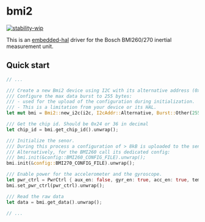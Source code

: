# bmi2

[![stability-wip](https://img.shields.io/badge/stability-wip-lightgrey.svg)](https://github.com/mkenney/software-guides/blob/master/STABILITY-BADGES.md#work-in-progress)

This is an [embedded-hal](https://github.com/rust-embedded/embedded-hal) driver for the Bosch BMI260/270 inertial measurement unit.

## Quick start

```rust
// ...

/// Create a new Bmi2 device using I2C with its alternative address (0x69).
/// Configure the max data burst to 255 bytes:
/// - used for the upload of the configuration during initialization.
/// - This is a limitation from your device or its HAL. 
let mut bmi = Bmi2::new_i2c(i2c, I2cAddr::Alternative, Burst::Other(255));

/// Get the chip id. Should be 0x24 or 36 in decimal
let chip_id = bmi.get_chip_id().unwrap();

/// Initialize the senor.
/// During this process a configuration of > 8kB is uploaded to the sensor.
/// Alternatively, for the BMI260 call its dedicated config:
/// bmi.init(&config::BMI260_CONFIG_FILE).unwrap();
bmi.init(&config::BMI270_CONFIG_FILE).unwrap();

/// Enable power for the accelerometer and the gyroscope.
let pwr_ctrl = PwrCtrl { aux_en: false, gyr_en: true, acc_en: true, temp_en: false };
bmi.set_pwr_ctrl(pwr_ctrl).unwrap();

/// Read the raw data
let data = bmi.get_data().unwrap();

// ...
```
